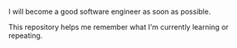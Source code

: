 I will become a good software engineer as soon as possible.

This repository helps me remember what I'm currently learning or repeating.
